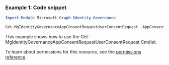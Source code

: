 ### Example 1: Code snippet

```powershellImport-Module Microsoft.Graph.Identity.Governance

Get-MgIdentityGovernanceAppConsentRequestUserConsentRequest -AppConsentRequestId $appConsentRequestId -UserConsentRequestId $userConsentRequestId
```
This example shows how to use the Get-MgIdentityGovernanceAppConsentRequestUserConsentRequest Cmdlet.
To learn about permissions for this resource, see the [permissions reference](/graph/permissions-reference).

